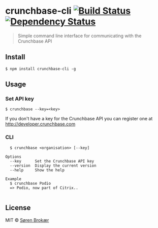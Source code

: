 # crunchbase-cli [![Build Status](http://img.shields.io/travis/srn/crunchbase-cli.svg?style=flat-square)](https://travis-ci.org/srn/crunchbase-cli) [![Dependency Status](http://img.shields.io/gemnasium/srn/crunchbase-cli.svg?style=flat-square)](https://gemnasium.com/srn/crunchbase-cli)

> Simple command line interface for communicating with the Crunchbase API

## Install

```$ npm install crunchbase-cli -g```

## Usage

### Set API key

```
$ crunchbase --key=<key>
```

If you don't have a key for the Crunchbase API you can register one at http://developer.crunchbase.com

### CLI

```
  $ crunchbase <organisation> [--key]

Options
  --key      Set the Crunchbase API key
  --version  Display the current version
  --help     Show the help

Example
  $ crunchbase Podio
  => Podio, now part of Citrix..
  
```

## License

MIT © [Søren Brokær](http://srn.io)
